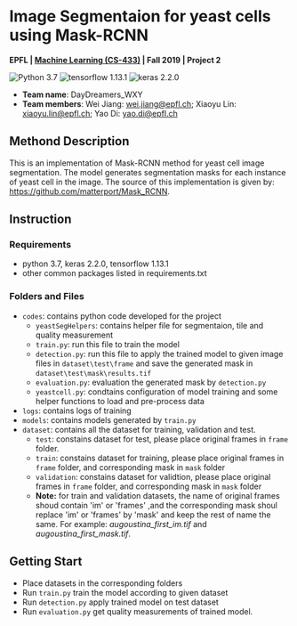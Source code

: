 # Image Segmentaion for yeast cells using Mask-RCNN
**EPFL | [Machine Learning (CS-433)](https://www.epfl.ch/labs/mlo/machine-learning-cs-433/) | Fall 2019 | Project 2**

![Python 3.7](https://img.shields.io/badge/python-3.7-green.svg?style=plastic)
![tensorflow 1.13.1](https://img.shields.io/badge/tensorflow-1.13.1-yellow.svg?style=plastic)
![keras 2.2.0](https://img.shields.io/badge/keras-1.13.1-yellow.svg?style=plastic)

- **Team name**: DayDreamers_WXY
- **Team members**: Wei Jiang: wei.jiang@epfl.ch; Xiaoyu Lin: xiaoyu.lin@epfl.ch; Yao Di: yao.di@epfl.ch

## Methond Description
This is an implementation of Mask-RCNN method for yeast cell image segmentation. The model generates segmentation masks for each instance of yeast cell in the image. The source of this implementation is given by: https://github.com/matterport/Mask_RCNN.

## Instruction
### Requirements
- python 3.7, keras 2.2.0, tensorflow 1.13.1 
- other common packages listed in requirements.txt

### Folders and Files
- `codes`: contains python code developed for the project
  - `yeastSegHelpers`: contains helper file for segmentaion, tile and quality measurement
  - `train.py`: run this file to train the model
  - `detection.py`: run this file to apply the trained model to given image files in `dataset\test\frame` and save the generated mask in              `dataset\test\mask\results.tif`
  - `evaluation.py`: evaluation the generated mask by `detection.py`
  - `yeastcell.py`: condtains configuration of model training and some helper functions to load and pre-process data
- `logs`: contains logs of training
- `models`: contains models generated by `train.py`
- `dataset`: contains all the dataset for training, validation and test.
  - `test`: constains dataset for test, please place original frames in `frame` folder.
  - `train`: constains dataset for training, please place original frames in `frame` folder, and corresponding mask in `mask` folder
  - `validation`: constains dataset for validtion, please place original frames in `frame` folder, and corresponding mask in `mask` folder
  - **Note:** for train and validation datasets, the name of original frames shoud contain 'im' or 'frames' ,and the corresponding mask shoul replace 'im' or 'frames' by 'mask' and keep the rest of name the same. For example: *augoustina_first_im.tif* and *augoustina_first_mask.tif*.
  
## Getting Start

- Place datasets in the corresponding folders
- Run `train.py` train the model according to given dataset
- Run `detection.py` apply trained model on test dataset 
- Run `evaluation.py` get quality measurements of trained model.
